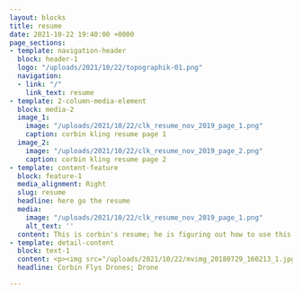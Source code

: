 ```yaml
---
layout: blocks
title: resume
date: 2021-10-22 19:40:00 +0000
page_sections:
- template: navigation-header
  block: header-1
  logo: "/uploads/2021/10/22/topographik-01.png"
  navigation:
  - link: "/"
    link_text: resume
- template: 2-column-media-element
  block: media-2
  image_1:
    image: "/uploads/2021/10/22/clk_resume_nov_2019_page_1.png"
    caption: corbin kling resume page 1
  image_2:
    image: "/uploads/2021/10/22/clk_resume_nov_2019_page_2.png"
    caption: corbin kling resume page 2
- template: content-feature
  block: feature-1
  media_alignment: Right
  slug: resume
  headline: here go the resume
  media:
    image: "/uploads/2021/10/22/clk_resume_nov_2019_page_1.png"
    alt_text: ''
  content: This is corbin's resume; he is figuring out how to use this website<br>
- template: detail-content
  block: text-1
  content: <p><img src="/uploads/2021/10/22/mvimg_20180729_160213_1.jpg"></p>
  headline: Corbin Flys Drones; Drone

---
```

